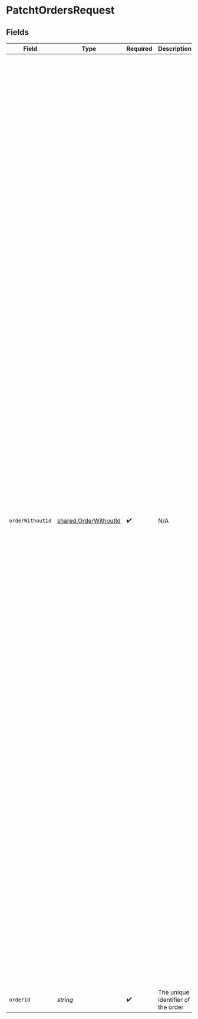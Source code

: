 # PatchtOrdersRequest


## Fields

| Field                                                                                                                                                                                                                                                                                                                                                                                                                                                                                                                                                                                                                                                                                                                                                                                                                                                                                                                                                                                                                                                                                                                                                                                                                                                                                                                                                                                                                                                                                                                                                                                                                                                                                                                                                                                                                                                                                                                                                                                                                                                                                                                                                                                                                                                                                                                                                                                                                                                                                                                                                                                                                                                                                                                            | Type                                                                                                                                                                                                                                                                                                                                                                                                                                                                                                                                                                                                                                                                                                                                                                                                                                                                                                                                                                                                                                                                                                                                                                                                                                                                                                                                                                                                                                                                                                                                                                                                                                                                                                                                                                                                                                                                                                                                                                                                                                                                                                                                                                                                                                                                                                                                                                                                                                                                                                                                                                                                                                                                                                                             | Required                                                                                                                                                                                                                                                                                                                                                                                                                                                                                                                                                                                                                                                                                                                                                                                                                                                                                                                                                                                                                                                                                                                                                                                                                                                                                                                                                                                                                                                                                                                                                                                                                                                                                                                                                                                                                                                                                                                                                                                                                                                                                                                                                                                                                                                                                                                                                                                                                                                                                                                                                                                                                                                                                                                         | Description                                                                                                                                                                                                                                                                                                                                                                                                                                                                                                                                                                                                                                                                                                                                                                                                                                                                                                                                                                                                                                                                                                                                                                                                                                                                                                                                                                                                                                                                                                                                                                                                                                                                                                                                                                                                                                                                                                                                                                                                                                                                                                                                                                                                                                                                                                                                                                                                                                                                                                                                                                                                                                                                                                                      | Example                                                                                                                                                                                                                                                                                                                                                                                                                                                                                                                                                                                                                                                                                                                                                                                                                                                                                                                                                                                                                                                                                                                                                                                                                                                                                                                                                                                                                                                                                                                                                                                                                                                                                                                                                                                                                                                                                                                                                                                                                                                                                                                                                                                                                                                                                                                                                                                                                                                                                                                                                                                                                                                                                                                          |
| -------------------------------------------------------------------------------------------------------------------------------------------------------------------------------------------------------------------------------------------------------------------------------------------------------------------------------------------------------------------------------------------------------------------------------------------------------------------------------------------------------------------------------------------------------------------------------------------------------------------------------------------------------------------------------------------------------------------------------------------------------------------------------------------------------------------------------------------------------------------------------------------------------------------------------------------------------------------------------------------------------------------------------------------------------------------------------------------------------------------------------------------------------------------------------------------------------------------------------------------------------------------------------------------------------------------------------------------------------------------------------------------------------------------------------------------------------------------------------------------------------------------------------------------------------------------------------------------------------------------------------------------------------------------------------------------------------------------------------------------------------------------------------------------------------------------------------------------------------------------------------------------------------------------------------------------------------------------------------------------------------------------------------------------------------------------------------------------------------------------------------------------------------------------------------------------------------------------------------------------------------------------------------------------------------------------------------------------------------------------------------------------------------------------------------------------------------------------------------------------------------------------------------------------------------------------------------------------------------------------------------------------------------------------------------------------------------------------------------- | -------------------------------------------------------------------------------------------------------------------------------------------------------------------------------------------------------------------------------------------------------------------------------------------------------------------------------------------------------------------------------------------------------------------------------------------------------------------------------------------------------------------------------------------------------------------------------------------------------------------------------------------------------------------------------------------------------------------------------------------------------------------------------------------------------------------------------------------------------------------------------------------------------------------------------------------------------------------------------------------------------------------------------------------------------------------------------------------------------------------------------------------------------------------------------------------------------------------------------------------------------------------------------------------------------------------------------------------------------------------------------------------------------------------------------------------------------------------------------------------------------------------------------------------------------------------------------------------------------------------------------------------------------------------------------------------------------------------------------------------------------------------------------------------------------------------------------------------------------------------------------------------------------------------------------------------------------------------------------------------------------------------------------------------------------------------------------------------------------------------------------------------------------------------------------------------------------------------------------------------------------------------------------------------------------------------------------------------------------------------------------------------------------------------------------------------------------------------------------------------------------------------------------------------------------------------------------------------------------------------------------------------------------------------------------------------------------------------------------- | -------------------------------------------------------------------------------------------------------------------------------------------------------------------------------------------------------------------------------------------------------------------------------------------------------------------------------------------------------------------------------------------------------------------------------------------------------------------------------------------------------------------------------------------------------------------------------------------------------------------------------------------------------------------------------------------------------------------------------------------------------------------------------------------------------------------------------------------------------------------------------------------------------------------------------------------------------------------------------------------------------------------------------------------------------------------------------------------------------------------------------------------------------------------------------------------------------------------------------------------------------------------------------------------------------------------------------------------------------------------------------------------------------------------------------------------------------------------------------------------------------------------------------------------------------------------------------------------------------------------------------------------------------------------------------------------------------------------------------------------------------------------------------------------------------------------------------------------------------------------------------------------------------------------------------------------------------------------------------------------------------------------------------------------------------------------------------------------------------------------------------------------------------------------------------------------------------------------------------------------------------------------------------------------------------------------------------------------------------------------------------------------------------------------------------------------------------------------------------------------------------------------------------------------------------------------------------------------------------------------------------------------------------------------------------------------------------------------------------- | -------------------------------------------------------------------------------------------------------------------------------------------------------------------------------------------------------------------------------------------------------------------------------------------------------------------------------------------------------------------------------------------------------------------------------------------------------------------------------------------------------------------------------------------------------------------------------------------------------------------------------------------------------------------------------------------------------------------------------------------------------------------------------------------------------------------------------------------------------------------------------------------------------------------------------------------------------------------------------------------------------------------------------------------------------------------------------------------------------------------------------------------------------------------------------------------------------------------------------------------------------------------------------------------------------------------------------------------------------------------------------------------------------------------------------------------------------------------------------------------------------------------------------------------------------------------------------------------------------------------------------------------------------------------------------------------------------------------------------------------------------------------------------------------------------------------------------------------------------------------------------------------------------------------------------------------------------------------------------------------------------------------------------------------------------------------------------------------------------------------------------------------------------------------------------------------------------------------------------------------------------------------------------------------------------------------------------------------------------------------------------------------------------------------------------------------------------------------------------------------------------------------------------------------------------------------------------------------------------------------------------------------------------------------------------------------------------------------------------- | -------------------------------------------------------------------------------------------------------------------------------------------------------------------------------------------------------------------------------------------------------------------------------------------------------------------------------------------------------------------------------------------------------------------------------------------------------------------------------------------------------------------------------------------------------------------------------------------------------------------------------------------------------------------------------------------------------------------------------------------------------------------------------------------------------------------------------------------------------------------------------------------------------------------------------------------------------------------------------------------------------------------------------------------------------------------------------------------------------------------------------------------------------------------------------------------------------------------------------------------------------------------------------------------------------------------------------------------------------------------------------------------------------------------------------------------------------------------------------------------------------------------------------------------------------------------------------------------------------------------------------------------------------------------------------------------------------------------------------------------------------------------------------------------------------------------------------------------------------------------------------------------------------------------------------------------------------------------------------------------------------------------------------------------------------------------------------------------------------------------------------------------------------------------------------------------------------------------------------------------------------------------------------------------------------------------------------------------------------------------------------------------------------------------------------------------------------------------------------------------------------------------------------------------------------------------------------------------------------------------------------------------------------------------------------------------------------------------------------- |
| `orderWithoutId`                                                                                                                                                                                                                                                                                                                                                                                                                                                                                                                                                                                                                                                                                                                                                                                                                                                                                                                                                                                                                                                                                                                                                                                                                                                                                                                                                                                                                                                                                                                                                                                                                                                                                                                                                                                                                                                                                                                                                                                                                                                                                                                                                                                                                                                                                                                                                                                                                                                                                                                                                                                                                                                                                                                 | [shared.OrderWithoutId](../../../sdk/models/shared/orderwithoutid.md)                                                                                                                                                                                                                                                                                                                                                                                                                                                                                                                                                                                                                                                                                                                                                                                                                                                                                                                                                                                                                                                                                                                                                                                                                                                                                                                                                                                                                                                                                                                                                                                                                                                                                                                                                                                                                                                                                                                                                                                                                                                                                                                                                                                                                                                                                                                                                                                                                                                                                                                                                                                                                                                            | :heavy_check_mark:                                                                                                                                                                                                                                                                                                                                                                                                                                                                                                                                                                                                                                                                                                                                                                                                                                                                                                                                                                                                                                                                                                                                                                                                                                                                                                                                                                                                                                                                                                                                                                                                                                                                                                                                                                                                                                                                                                                                                                                                                                                                                                                                                                                                                                                                                                                                                                                                                                                                                                                                                                                                                                                                                                               | N/A                                                                                                                                                                                                                                                                                                                                                                                                                                                                                                                                                                                                                                                                                                                                                                                                                                                                                                                                                                                                                                                                                                                                                                                                                                                                                                                                                                                                                                                                                                                                                                                                                                                                                                                                                                                                                                                                                                                                                                                                                                                                                                                                                                                                                                                                                                                                                                                                                                                                                                                                                                                                                                                                                                                              | {<br/>"id": "39bdccd1-acb3-4b8f-8784-d6735a95ad86",<br/>"connection_id": "0e61060d-87a9-4d53-8545-e46e2dd783fa",<br/>"platform": "TRADEBYTE",<br/>"channel": "ZALANDO_DE",<br/>"platform_id": "456a",<br/>"channel_id": "30",<br/>"order_number": "1023",<br/>"status": "APPROVED",<br/>"payment_status": "PAYED",<br/>"fulfillment_status": "UNFILFILLED",<br/>"total_order_discount": 0,<br/>"discount_codes": "",<br/>"subtotal_price": 1079,<br/>"total_price": 1099,<br/>"total_shipping": 0,<br/>"total_shipping_discount": 0,<br/>"total_tax": 20,<br/>"tax_rate": 1.9,<br/>"iso_currency_code": "EUR",<br/>"payment_method": "invoice",<br/>"invoice_number": "A-1234",<br/>"invoice_date": "2023-02-09T00:00:00Z",<br/>"billing_address": {<br/>"first_name": "Mia",<br/>"last_name": "Musterer",<br/>"address1": "Bahnhofsplatz 8",<br/>"address2": "c/o Test SE",<br/>"company_name": "Acme Inc",<br/>"postal_code": "91522",<br/>"city": "Ansbach",<br/>"region": "Bavaria",<br/>"country_code": "DE",<br/>"email": "pp-cc-kam+3240+10103200471234@test.de,",<br/>"phone": "0152-890938",<br/>"tax_type": "VAT",<br/>"tax_id": "DE123456789"<br/>},<br/>"shippingAddress": {<br/>"first_name": "Mia",<br/>"last_name": "Musterer",<br/>"address1": "Bahnhofsplatz 8",<br/>"address2": "c/o Test SE",<br/>"company_name": "Acme Inc",<br/>"postal_code": 91522,<br/>"city": "Ansbach",<br/>"region": "Bayern",<br/>"country_code": "DE",<br/>"email": "pp-cc-kam+3240+10103200471234@test.de",<br/>"phone": "0187-9883755"<br/>},<br/>"line_items": [<br/>{<br/>"id": 53,<br/>"platform_id": "a2235",<br/>"variant_id": "z8889",<br/>"barcode": "5901234123457",<br/>"sku": "1234",<br/>"name": "mug",<br/>"fulfillment_status": "UNFILFILLED",<br/>"serial_number": "1234",<br/>"requires_shipping": true,<br/>"weight": 1000,<br/>"unit_weight": "g",<br/>"quantity": 1,<br/>"total_discount": 1050,<br/>"subtotal_price": 19300,<br/>"total_price": 19300,<br/>"tax_rate": 1.9,<br/>"total_tax": 20,<br/>"unit_cost": 1420,<br/>"iso_currency_code": "EUR",<br/>"delivery_time": 1,<br/>"country_of_origin": "DE",<br/>"created_at": "2023-02-09T00:00:00Z",<br/>"updated_at": "2023-02-09T00:00:00Z"<br/>}<br/>],<br/>"total_weight": 1000,<br/>"unit_weight": "g",<br/>"created_at": "2023-02-09T00:00:00Z",<br/>"updated_at": "2023-02-09T00:00:00Z",<br/>"fulfillments": [<br/>{<br/>"id": "53f1e593-24d4-4110-8b2d-4e18d5461c33",<br/>"carrier": "express ship",<br/>"delivery_type": "express",<br/>"tracking_number": "782833755",<br/>"tracking_url": "http://express-ship.com/782833755",<br/>"return_tracking_number": "782833755",<br/>"return_tracking_url": "http://express-ship.com/782833755",<br/>"shipping": 2522,<br/>"iso_currency_code": "EUR",<br/>"orders": [<br/>{<br/>"platform_id": "456a"<br/>}<br/>],<br/>"line_items": [<br/>{<br/>"platform_id": "a2235",<br/>"quantity": "2"<br/>},<br/>{<br/>"platform_id": "b23234"<br/>}<br/>],<br/>"quantity": "5",<br/>"parcels": 1,<br/>"weight": 1000,<br/>"unit_weight": "g",<br/>"shipped_at": "2023-02-09T00:00:00Z",<br/>"created_at": "2023-02-09T00:00:00Z",<br/>"updated_at": "2023-02-09T00:00:00Z"<br/>}<br/>]<br/>} |
| `orderId`                                                                                                                                                                                                                                                                                                                                                                                                                                                                                                                                                                                                                                                                                                                                                                                                                                                                                                                                                                                                                                                                                                                                                                                                                                                                                                                                                                                                                                                                                                                                                                                                                                                                                                                                                                                                                                                                                                                                                                                                                                                                                                                                                                                                                                                                                                                                                                                                                                                                                                                                                                                                                                                                                                                        | *string*                                                                                                                                                                                                                                                                                                                                                                                                                                                                                                                                                                                                                                                                                                                                                                                                                                                                                                                                                                                                                                                                                                                                                                                                                                                                                                                                                                                                                                                                                                                                                                                                                                                                                                                                                                                                                                                                                                                                                                                                                                                                                                                                                                                                                                                                                                                                                                                                                                                                                                                                                                                                                                                                                                                         | :heavy_check_mark:                                                                                                                                                                                                                                                                                                                                                                                                                                                                                                                                                                                                                                                                                                                                                                                                                                                                                                                                                                                                                                                                                                                                                                                                                                                                                                                                                                                                                                                                                                                                                                                                                                                                                                                                                                                                                                                                                                                                                                                                                                                                                                                                                                                                                                                                                                                                                                                                                                                                                                                                                                                                                                                                                                               | The unique identifier of the order                                                                                                                                                                                                                                                                                                                                                                                                                                                                                                                                                                                                                                                                                                                                                                                                                                                                                                                                                                                                                                                                                                                                                                                                                                                                                                                                                                                                                                                                                                                                                                                                                                                                                                                                                                                                                                                                                                                                                                                                                                                                                                                                                                                                                                                                                                                                                                                                                                                                                                                                                                                                                                                                                               |                                                                                                                                                                                                                                                                                                                                                                                                                                                                                                                                                                                                                                                                                                                                                                                                                                                                                                                                                                                                                                                                                                                                                                                                                                                                                                                                                                                                                                                                                                                                                                                                                                                                                                                                                                                                                                                                                                                                                                                                                                                                                                                                                                                                                                                                                                                                                                                                                                                                                                                                                                                                                                                                                                                                  |